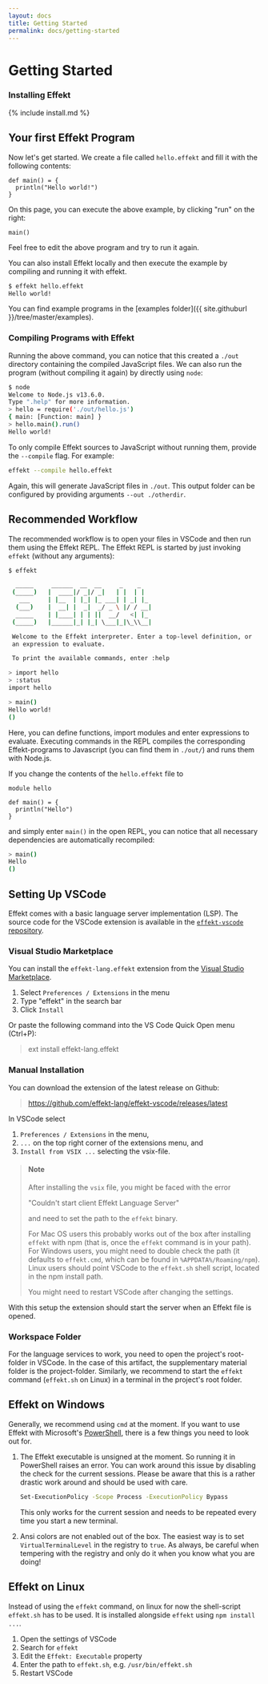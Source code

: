 ```yaml
---
layout: docs
title: Getting Started
permalink: docs/getting-started
---
```


# Getting Started

### Installing Effekt
{% include install.md %}

## Your first Effekt Program
Now let's get started. We create a file called `hello.effekt` and fill it
with the following contents:

```
def main() = {
  println("Hello world!")
}
```
On this page, you can execute the above example, by clicking "run" on the right:
```effekt:repl
main()
```
Feel free to edit the above program and try to run it again.

You can also install Effekt locally and then
execute the example by compiling and running it with effekt.

```bash
$ effekt hello.effekt
Hello world!
```

You can find example programs in the [examples folder]({{ site.githuburl }}/tree/master/examples).


### Compiling Programs with Effekt
Running the above command, you can
notice that this created a `./out` directory containing the compiled
JavaScript files. We can also run the program (without compiling it again)
by directly using `node`:
```bash
$ node
Welcome to Node.js v13.6.0.
Type ".help" for more information.
> hello = require('./out/hello.js')
{ main: [Function: main] }
> hello.main().run()
Hello world!
```

To only compile Effekt sources to JavaScript without running them,
 provide the `--compile` flag. For example:

```bash
effekt --compile hello.effekt
```
Again, this will generate JavaScript files in `./out`. This output folder can
be configured by providing arguments `--out ./otherdir`.



## Recommended Workflow
The recommended workflow is to open your files in VSCode and then
run them using the Effekt REPL.
The Effekt REPL is started by just invoking `effekt` (without any arguments):

```bash
$ effekt

  _____     ______  __  __     _    _
 (_____)   |  ____|/ _|/ _|   | |  | |
   ___     | |__  | |_| |_ ___| | _| |_
  (___)    |  __| |  _|  _/ _ \ |/ / __|
  _____    | |____| | | ||  __/   <| |_
 (_____)   |______|_| |_| \___|_|\_\\__|

 Welcome to the Effekt interpreter. Enter a top-level definition, or
 an expression to evaluate.

 To print the available commands, enter :help

> import hello
> :status
import hello

> main()
Hello world!
()
```
Here, you can define functions, import modules and enter expressions to evaluate.
Executing commands in the REPL compiles the corresponding Effekt-programs
to Javascript (you can find them in `./out/`) and runs them with Node.js.

If you change the contents of the `hello.effekt` file to
```effekt:sketch
module hello

def main() = {
  println("Hello")
}
```
and simply enter `main()` in the open REPL,
you can notice that all necessary dependencies are automatically
recompiled:
```bash
> main()
Hello
()
```

## Setting Up VSCode
Effekt comes with a basic language server implementation (LSP).
The source code for the VSCode extension is available in the [`effekt-vscode` repository](https://github.com/effekt-lang/effekt-vscode).

### Visual Studio Marketplace

You can install the `effekt-lang.effekt` extension from the [Visual Studio Marketplace](https://marketplace.visualstudio.com/items?itemName=effekt-lang.effekt).

1. Select `Preferences / Extensions` in the menu
2. Type "effekt" in the search bar
3. Click `Install`

Or paste the following command into the VS Code Quick Open menu (Ctrl+P):

> ext install effekt-lang.effekt

### Manual Installation

You can download the extension of the latest release on Github:

> <https://github.com/effekt-lang/effekt-vscode/releases/latest>

In VSCode select

1. `Preferences / Extensions` in the menu,
2. `...` on the top right corner of the extensions menu, and
3. `Install from VSIX ...` selecting the vsix-file.

> #### Note
> After installing the `vsix` file, you might be faced with the error
>
> "Couldn't start client Effekt Language Server"
>
> and need to set the path to the `effekt` binary.
>
> For Mac OS users this probably works out of the box after installing `effekt`
> with npm (that is, once the `effekt` command is in your path). For Windows users,
> you might need to double check the path (it defaults to `effekt.cmd`, which can
> be found in `%APPDATA%/Roaming/npm`). Linux users should point VSCode to the
> `effekt.sh` shell script, located in the npm install path.
>
> You might need to restart VSCode after changing the settings.

With this setup the extension should start the server when an Effekt file is opened.

### Workspace Folder
For the language services to work, you need to open the project's root-folder in VSCode.
In the case of this artifact, the supplementary material folder is the project-folder.
Similarly, we recommend to start the `effekt` command (`effekt.sh` on Linux) in a terminal
in the project's root folder.

## Effekt on Windows
Generally, we recommend using `cmd` at the moment.
If you want to use Effekt with Microsoft's [PowerShell](https://docs.microsoft.com/en-us/powershell/),
there is a few things you need to look out for.

1. The Effekt executable is unsigned at the moment. So running it in PowerShell
   raises an error. You can work around this issue by disabling the check for
   the current sessions. Please be aware that this is a rather drastic
   work around and should be used with care.
   ```bash
   Set-ExecutionPolicy -Scope Process -ExecutionPolicy Bypass
   ```
   This only works for the current session and needs to be repeated every
   time you start a new terminal.

2. Ansi colors are not enabled out of the box.
   The easiest way is to set `VirtualTerminalLevel` in the registry to `true`.
   As always, be careful when tempering with the registry and only do it
   when you know what you are doing!

## Effekt on Linux
Instead of using the `effekt` command, on linux for now the shell-script
`effekt.sh` has to be used. It is installed alongside `effekt` using
`npm install ...`.

1. Open the settings of VSCode
2. Search for `effekt`
3. Edit the `Effekt: Executable` property
4. Enter the path to `effekt.sh`, e.g. `/usr/bin/effekt.sh`
5. Restart VSCode
